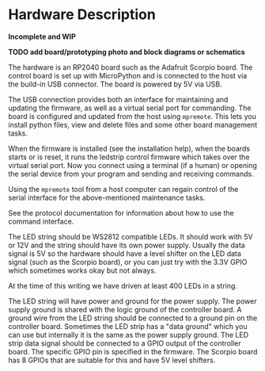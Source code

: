Hardware Description
====================

**Incomplete and WIP**

**TODO add board/prototyping photo and block diagrams or schematics**

The hardware is an RP2040 board such as the Adafruit Scorpio board. The
control board is set up with MicroPython and is connected to the host via the
build-in USB connector. The board is powered by 5V via USB.

The USB connection provides both an interface for maintaining and updating the
firmware, as well as a virtual serial port for commanding. The board is
configured and updated from the host using `mpremote`. This lets you install
python files, view and delete files and some other board management tasks.

When the firmware is installed (see the installation help), when the boards
starts or is reset, it runs the ledstrip control firmware which takes over the
virtual serial port. Now you connect using a terminal (if a human) or opening
the serial device from your program and sending and receiving commands.

Using the `mpremote` tool from a host computer can regain control of the serial
interface for the above-mentioned maintenance tasks.

See the protocol documentation for information about how to use the command
interface.

The LED string should be WS2812 compatible LEDs. It should work with 5V or 12V
and the string should have its own power supply. Usually the data signal is 5V
so the hardware should have a level shifter on the LED data signal (such as the
Scorpio board), or you can just try with the 3.3V GPIO which sometimes works
okay but not always.

At the time of this writing we have driven at least 400 LEDs in a string.

The LED string will have power and ground for the power supply. The power
supply ground is shared with the logic ground of the controller board. A ground
wire from the LED string should be connected to a ground pin on the controller
board. Sometimes the LED strip has a "data ground" which you can use but
internally it is the same as the power supply ground. The LED strip data signal
should be connected to a GPIO output of the controller board. The specific
GPIO pin is specified in the firmware. The Scorpio board has 8 GPIOs that are
suitable for this and have 5V level shifters.
